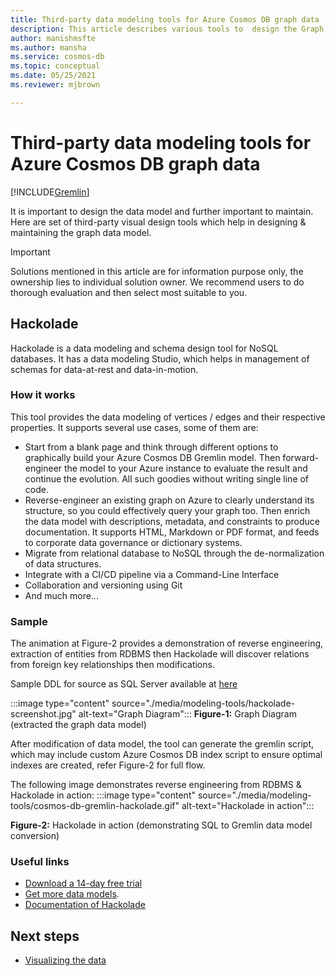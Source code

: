 ```yaml
---
title: Third-party data modeling tools for Azure Cosmos DB graph data
description: This article describes various tools to  design the Graph data model.
author: manishmsfte
ms.author: mansha
ms.service: cosmos-db
ms.topic: conceptual
ms.date: 05/25/2021
ms.reviewer: mjbrown

---
```

# Third-party data modeling tools for Azure Cosmos DB graph data

[!INCLUDE[Gremlin](../includes/appliesto-gremlin.md)]

It is important to design the data model and further important to maintain. Here are set of third-party visual design tools which help in designing & maintaining the graph data model.

> [!IMPORTANT] 
> Solutions mentioned in this article are for information purpose only, the ownership lies to individual solution owner. We recommend users to do thorough evaluation and then select most suitable to you.

## Hackolade

Hackolade is a data modeling and schema design tool for NoSQL databases. It has a data modeling Studio, which helps in management of schemas for data-at-rest and data-in-motion.

### How it works
This tool provides the data modeling of vertices / edges and their respective properties.  It supports several use cases, some of them are:
-	Start from a blank page and think through different options to graphically build your Azure Cosmos DB Gremlin model.  Then forward-engineer the model to your Azure instance to evaluate the result and continue the evolution.  All such goodies without writing single line of code.
-	Reverse-engineer an existing graph on Azure to clearly understand its structure, so you could effectively query your graph too.  Then enrich the data model with descriptions, metadata, and constraints to produce documentation. It supports HTML, Markdown or PDF format, and feeds to corporate data governance or dictionary systems.
-	Migrate from relational database to NoSQL through the de-normalization of data structures.
-	Integrate with a CI/CD pipeline via a Command-Line Interface
-	Collaboration and versioning using Git
-	And much more…

### Sample

The animation at Figure-2 provides a demonstration of reverse engineering, extraction of entities from RDBMS then Hackolade will discover relations from foreign key relationships then modifications.

Sample DDL for source as SQL Server available at [here](https://github.com/Azure-Samples/northwind-ddl-sample/blob/main/nw.sql)   


:::image type="content" source="./media/modeling-tools/hackolade-screenshot.jpg" alt-text="Graph Diagram":::
**Figure-1:** Graph Diagram (extracted the graph data model)

After modification of data model, the tool can generate the gremlin script, which may include custom Azure Cosmos DB index script to ensure optimal indexes are created, refer Figure-2 for full flow.

The following image demonstrates reverse engineering from RDBMS & Hackolade in action:
:::image type="content" source="./media/modeling-tools/cosmos-db-gremlin-hackolade.gif" alt-text="Hackolade in action":::

**Figure-2:** Hackolade in action (demonstrating SQL to Gremlin data model conversion)
### Useful links 
-	[Download a 14-day free trial](https://hackolade.com/download.html)
-  [Get more data models](https://hackolade.com/samplemodels.html#cosmosdb).
-  [Documentation of Hackolade](https://hackolade.com/help/CosmosDBGremlin.html)

## Next steps
- [Visualizing the data](./visualization-partners.md)
